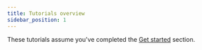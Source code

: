 ```yaml
---
title: Tutorials overview
sidebar_position: 1
---
```


These tutorials assume you've completed the [Get started](/get-started/overview) section.

